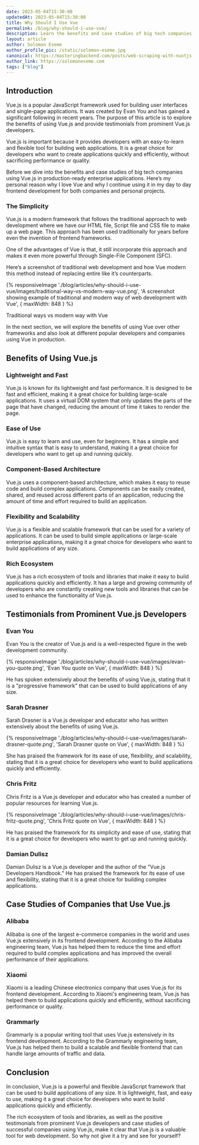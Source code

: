 ```yaml
---
date: 2023-05-04T15:30:00
updatedAt: 2023-05-04T15:30:00
title: Why Should I Use Vue
permalink: /blog/why-should-i-use-vue/
description: Learn the benefits and case studies of big tech companies using Vue.js in production-ready enterprise applications.
layout: article
author: Solomon Eseme
author_profile_pic: /static/solomon-eseme.jpg
canonical: https://masteringbackend.com/posts/web-scraping-with-nuxtjs-using-puppeteer/
author_link: https://solomoneseme.com
tags: ["blog"]
---
```


## Introduction

Vue.js is a popular JavaScript framework used for building user interfaces and single-page applications. It was created by Evan You and has gained a significant following in recent years. The purpose of this article is to explore the benefits of using Vue.js and provide testimonials from prominent Vue.js developers.

Vue.js is important because it provides developers with an easy-to-learn and flexible tool for building web applications. It is a great choice for developers who want to create applications quickly and efficiently, without sacrificing performance or quality.

Before we dive into the benefits and case studies of big tech companies using Vue.js in production-ready enterprise applications. Here’s my personal reason why I love Vue and why I continue using it in my day to day frontend development for both companies and personal projects.

### The Simplicity

Vue.js is a modern framework that follows the traditional approach to web development where we have our HTML file, Script file and CSS file to make up a web page. This approach has been used traditionally for years before even the invention of frontend frameworks.

One of the advantages of Vue is that, it still incorporate this approach and makes it even more powerful through Single-File Component (SFC).

Here’s a screenshot of traditional web development and how Vue modern this method instead of replacing entire like it’s counterparts.

{% responsiveImage './blog/articles/why-should-i-use-vue/images/traditional-way-vs-modern-way-vue.png', 'A screenshot showing example of traditional and modern way of web development with Vue', { maxWidth: 848 }  %}

Traditional ways vs modern way with Vue

In the next section, we will explore the benefits of using Vue over other frameworks and also look at different popular developers and companies using Vue in production.

## Benefits of Using Vue.js

### Lightweight and Fast

Vue.js is known for its lightweight and fast performance. It is designed to be fast and efficient, making it a great choice for building large-scale applications. It uses a virtual DOM system that only updates the parts of the page that have changed, reducing the amount of time it takes to render the page.

### Ease of Use

Vue.js is easy to learn and use, even for beginners. It has a simple and intuitive syntax that is easy to understand, making it a great choice for developers who want to get up and running quickly.

### Component-Based Architecture

Vue.js uses a component-based architecture, which makes it easy to reuse code and build complex applications. Components can be easily created, shared, and reused across different parts of an application, reducing the amount of time and effort required to build an application.

### Flexibility and Scalability

Vue.js is a flexible and scalable framework that can be used for a variety of applications. It can be used to build simple applications or large-scale enterprise applications, making it a great choice for developers who want to build applications of any size.

### Rich Ecosystem

Vue.js has a rich ecosystem of tools and libraries that make it easy to build applications quickly and efficiently. It has a large and growing community of developers who are constantly creating new tools and libraries that can be used to enhance the functionality of Vue.js.

## Testimonials from Prominent Vue.js Developers

### Evan You

Evan You is the creator of Vue.js and is a well-respected figure in the web development community.

{% responsiveImage './blog/articles/why-should-i-use-vue/images/evan-you-quote.png', 'Evan You quote on Vue', { maxWidth: 848 }  %}

He has spoken extensively about the benefits of using Vue.js, stating that it is a "progressive framework" that can be used to build applications of any size.

### Sarah Drasner

Sarah Drasner is a Vue.js developer and educator who has written extensively about the benefits of using Vue.js.

{% responsiveImage './blog/articles/why-should-i-use-vue/images/sarah-drasner-quote.png', 'Sarah Drasner quote on Vue', { maxWidth: 848 }  %}

She has praised the framework for its ease of use, flexibility, and scalability, stating that it is a great choice for developers who want to build applications quickly and efficiently.

### Chris Fritz

Chris Fritz is a Vue.js developer and educator who has created a number of popular resources for learning Vue.js.

{% responsiveImage './blog/articles/why-should-i-use-vue/images/chris-fritz-quote.png', 'Chris Fritz quote on Vue', { maxWidth: 848 }  %}

He has praised the framework for its simplicity and ease of use, stating that it is a great choice for developers who want to get up and running quickly.

### Damian Dulisz

Damian Dulisz is a Vue.js developer and the author of the "Vue.js Developers Handbook." He has praised the framework for its ease of use and flexibility, stating that it is a great choice for building complex applications.

## Case Studies of Companies that Use Vue.js

### Alibaba

Alibaba is one of the largest e-commerce companies in the world and uses Vue.js extensively in its frontend development. According to the Alibaba engineering team, Vue.js has helped them to reduce the time and effort required to build complex applications and has improved the overall performance of their applications.

### Xiaomi

Xiaomi is a leading Chinese electronics company that uses Vue.js for its frontend development. According to Xiaomi's engineering team, Vue.js has helped them to build applications quickly and efficiently, without sacrificing performance or quality.

### Grammarly

Grammarly is a popular writing tool that uses Vue.js extensively in its frontend development. According to the Grammarly engineering team, Vue.js has helped them to build a scalable and flexible frontend that can handle large amounts of traffic and data.

## Conclusion

In conclusion, Vue.js is a powerful and flexible JavaScript framework that can be used to build applications of any size. It is lightweight, fast, and easy to use, making it a great choice for developers who want to build applications quickly and efficiently.

The rich ecosystem of tools and libraries, as well as the positive testimonials from prominent Vue.js developers and case studies of successful companies using Vue.js, make it clear that Vue.js is a valuable tool for web development. So why not give it a try and see for yourself?
